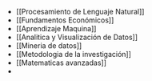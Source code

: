 - [[Procesamiento de Lenguaje Natural]]
- [[Fundamentos Económicos]]
- [[Aprendizaje Maquina]]
- [[Analitica y Visualización de Datos]]
- [[Mineria de datos]]
- [[Metodologia de la investigación]]
- [[Matematicas avanzadas]]
- 